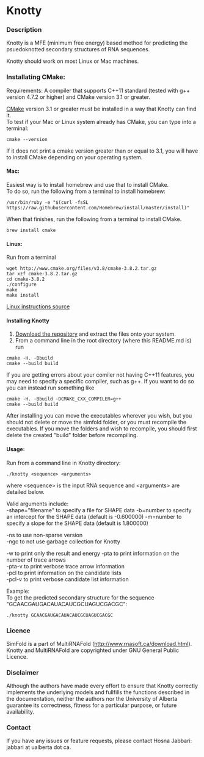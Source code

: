# Knotty

### Description
Knotty is a MFE (minimum free energy) based method for predicting the psuedoknotted secondary structures of RNA sequences.    

Knotty should work on most Linux or Mac machines.
     
### Installating CMake:  
Requirements: A compiler that supports C++11 standard (tested with g++ version 4.7.2 or higher)  and CMake version 3.1 or greater.    

[CMake](https://cmake.org/install/) version 3.1 or greater must be installed in a way that Knotty can find it.    
To test if your Mac or Linux system already has CMake, you can type into a terminal:      
```
cmake --version
```
If it does not print a cmake version greater than or equal to 3.1, you will have to install CMake depending on your operating system.

#### Mac:    
Easiest way is to install homebrew and use that to install CMake.    
To do so, run the following from a terminal to install homebrew:      
```  
/usr/bin/ruby -e "$(curl -fsSL https://raw.githubusercontent.com/Homebrew/install/master/install)"   
```    
When that finishes, run the following from a terminal to install CMake.     
```   
brew install cmake   
``` 
#### Linux:    
Run from a terminal     
```
wget http://www.cmake.org/files/v3.8/cmake-3.8.2.tar.gz
tar xzf cmake-3.8.2.tar.gz
cd cmake-3.8.2
./configure
make
make install
```
[Linux instructions source](https://geeksww.com/tutorials/operating_systems/linux/installation/downloading_compiling_and_installing_cmake_on_linux.php)

#### Installing Knotty  
1. [Download the repository](https://github.com/HosnaJabbari/Knotty/archive/master.zip) and extract the files onto your system.
2. From a command line in the root directory (where this README.md is) run
```
cmake -H. -Bbuild
cmake --build build
```   
If you are getting errors about your comiler not having C++11 features, you may need to specify a specific compiler, such as g++.
If you want to do so you can instead run something like   
```
cmake -H. -Bbuild -DCMAKE_CXX_COMPILER=g++
cmake --build build
```   

After installing you can move the executables wherever you wish, but you should not delete or move the simfold folder, or you must recompile the executables.
If you move the folders and wish to recompile, you should first delete the created "build" folder before recompiling.

#### Usage: 
Run from a command line in Knotty directory:   
```
./knotty <sequence> <arguments>  
```
where \<sequence> is the input RNA sequence and \<arguments> are detailed below.

Valid arguments include:   
-shape="filename" to specify a file for SHAPE data
-b=number to specify an intercept for the SHAPE data (default is -0.600000)
-m=number to specify a slope for the SHAPE data (default is 1.800000)

-ns to use non-sparse version  
-ngc to not use garbage collection for Knotty

-w to print only the result and energy
-pta to print information on the number of trace arrows  
-pta-v to print verbose trace arrow information  
-pcl to print information on the candidate lists  
-pcl-v to print verbose candidate list information  

Example:     
To get the predicted secondary structure for the sequence "GCAACGAUGACAUACAUCGCUAGUCGACGC":
```
./knotty GCAACGAUGACAUACAUCGCUAGUCGACGC
```

### Licence
SimFold is a part of MultiRNAFold (http://www.rnasoft.ca/download.html).     
Knotty and MultiRNAFold are copyrighted under GNU General Public Licence.

### Disclaimer
Although the authors have made every effort to ensure that Knotty correctly implements the underlying models and fullfills the functions described in the documentation, neither the authors nor the University of Alberta guarantee its correctness, fitness for a particular purpose, or future availability.

### Contact  
If you have any issues or feature requests, please contact Hosna Jabbari: jabbari at ualberta dot ca.
